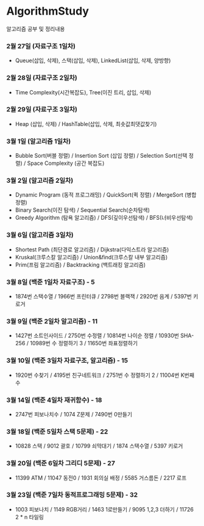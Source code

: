 # AlgorithmStudy
알고리즘 공부 및 정리내용

### 2월 27일 (자료구조 1일차)
- Queue(삽입, 삭제), 스택(삽입, 삭제), LinkedList(삽입, 삭제, 양방향)

### 2월 28일 (자료구조 2일차)
- Time Complexity(시간복잡도), Tree(이진 트리, 삽입, 삭제)

### 2월 29일 (자료구조 3일차)
- Heap (삽입, 삭제) / HashTable(삽입, 삭제, 최솟값최댓값찾기)

### 3월 1일 (알고리즘 1일차)
- Bubble Sort(버블 정렬) / Insertion Sort (삽입 정렬) / Selection Sort(선택 정렬) / Space Complexity (공간 복잡도) 

### 3월 2일 (알고리즘 2일차)
- Dynamic Program (동적 프로그래밍) / QuickSort(퀵 정렬) / MergeSort (병합 정렬) 
- Binary Search(이진 탐색) / Sequential Search(순차탐색)
- Greedy Algorithm (탐욕 알고리즘) / DFS(깊이우선탐색) / BFS(너비우선탐색)

### 3월 6일 (알고리즘 3일차)
- Shortest Path (최단경로 알고리즘) / Dijkstra(다익스트라 알고리즘)
- Kruskal(크루스칼 알고리즘) / Union&find(크루스칼 내부 알고리즘) 
- Prim(프림 알고리즘) / Backtracking (백트래킹 알고리즘)

### 3월 8일 (백준 1일차 자료구조) - 5
- 1874번 스택수열  / 1966번 프린터큐 / 2798번 블랙잭 / 2920번 음계 /  5397번 키로거

### 3월 9일 (백준 2일차 알고리즘) - 11
- 1427번 소트인사이드 / 2750번 수정렬 / 10814번 나이순 정렬 / 10930번 SHA-256 / 10989번 수 정렬하기 3 / 11650번 좌표정렬하기 

### 3월 10일 (백준 3일차 자료구조, 알고리즘) - 15
- 1920번 수찾기 / 4195번 친구네트워크 / 2751번 수 정렬하기 2 / 11004번 K번째 수

### 3월 14일 (백준 4일차 재귀함수) - 18
- 2747번 피보나치수 / 1074 Z문제 / 7490번 0만들기 

### 3월 18일 (백준 5일차 스택 5문제) - 22
- 10828 스택 / 9012 괄호 / 10799 쇠막대기 / 1874 스택수열 / 5397 키로거

### 3월 20일 (백준 6일차 그리디 5문제) - 27
- 11399 ATM / 11047 동전0 / 1931 회의실 배정 / 5585 거스름돈 / 2217 로프

### 3월 23일 (백준 7일차 동적프로그래밍 5문제) - 32
- 1003 피보나치 / 1149 RGB거리 / 1463 1로만들기 / 9095 1,2,3 더하기 / 11726 2 * n 타일링
